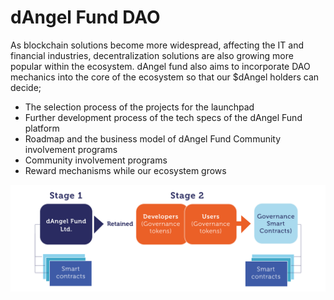 # dAngel Fund DAO

As blockchain solutions become more widespread, affecting the IT and financial industries, decentralization solutions are also growing more popular within the ecosystem. dAngel fund also aims to incorporate DAO mechanics into the core of the ecosystem so that our $dAngel holders can decide;

* The selection process of the projects for the launchpad
* Further development process of the tech specs of the dAngel Fund platform
* Roadmap and the business model of dAngel Fund Community involvement programs&#x20;
* Community involvement programs
* Reward mechanisms while our ecosystem grows

![](<.gitbook/assets/stage vjpeg-01.jpg>)

